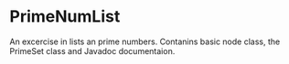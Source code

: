 # PrimeNumList
An excercise in lists an prime numbers.
Contanins basic node class, the PrimeSet class and Javadoc documentaion.
